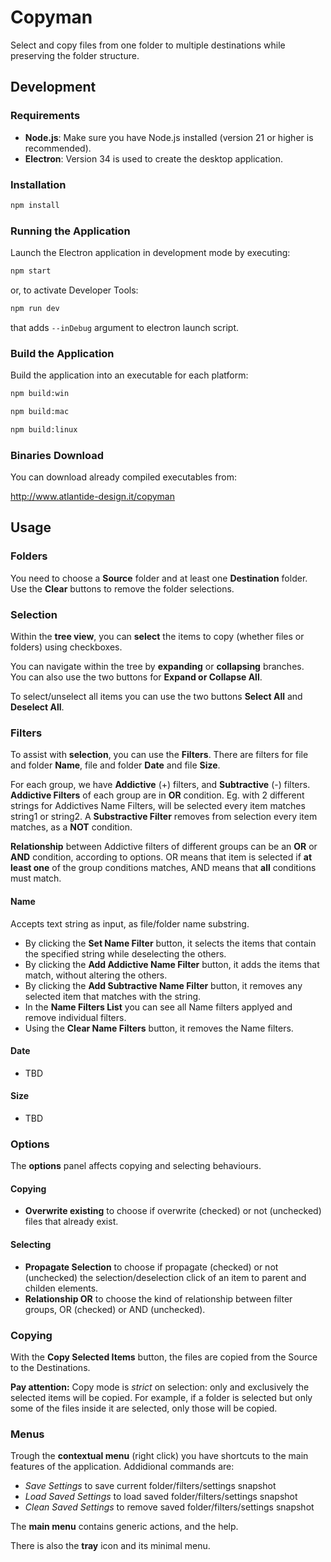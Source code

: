 # Copyman

Select and copy files from one folder to multiple destinations while preserving the folder structure.

## Development

### Requirements

- **Node.js**: Make sure you have Node.js installed (version 21 or higher is recommended).
- **Electron**: Version 34 is used to create the desktop application.

### Installation

```bash
npm install
```

### Running the Application

Launch the Electron application in development mode by executing:

```bash
npm start
```

or, to activate Developer Tools:
```bash
npm run dev
```
that adds `--inDebug` argument to electron launch script.

### Build the Application

Build the application into an executable for each platform:

```bash
npm build:win
```
```bash
npm build:mac
```
```bash
npm build:linux
```

### Binaries Download
You can download already compiled executables from:

http://www.atlantide-design.it/copyman

## Usage

### Folders
You need to choose a **Source** folder and at least one **Destination** folder.  
Use the **Clear** buttons to remove the folder selections.

### Selection
Within the **tree view**, you can **select** the items to copy (whether files or folders) using checkboxes.

You can navigate within the tree by **expanding** or **collapsing** branches.  
You can also use the two buttons for **Expand or Collapse All**.

To select/unselect all items you can use the two buttons **Select All** and **Deselect All**.

### Filters
To assist with **selection**, you can use the **Filters**.
There are filters for file and folder **Name**, file and folder **Date** and file **Size**.

For each group, we have **Addictive** (+) filters, and **Subtractive** (-) filters.
**Addictive Filters** of each group are in **OR** condition. Eg. with 2 different strings for Addictives Name Filters, will be selected every item matches string1 or string2.
A **Substractive Filter** removes from selection every item matches, as a **NOT** condition.

**Relationship** between Addictive filters of different groups can be an **OR** or **AND** condition, according to options.
OR means that item is selected if **at least one** of the group conditions matches, AND means that **all** conditions must match.

#### Name
Accepts text string as input, as file/folder name substring.
- By clicking the **Set Name Filter** button, it selects the items that contain the specified string while deselecting the others.
- By clicking the **Add Addictive Name Filter** button, it adds the items that match, without altering the others.
- By clicking the **Add Subtractive Name Filter** button, it removes any selected item that matches with the string.
- In the **Name Filters List** you can see all Name filters applyed and remove individual filters.
- Using the **Clear Name Filters** button, it removes the Name filters.  

#### Date
- TBD

#### Size
- TBD

### Options
The **options** panel affects copying and selecting behaviours.

#### Copying
- **Overwrite existing** to choose if overwrite (checked) or not (unchecked) files that already exist.

#### Selecting
- **Propagate Selection** to choose if propagate (checked) or not (unchecked) the selection/deselection click of an item to parent and childen elements.
- **Relationship OR** to choose the kind of relationship between filter groups, OR (checked) or AND (unchecked).

### Copying
With the **Copy Selected Items** button, the files are copied from the Source to the Destinations.

**Pay attention:** Copy mode is *strict* on selection: 
only and exclusively the selected items will be copied. 
For example, if a folder is selected but only some of the files inside it are selected, only those will be copied.

### Menus
Trough the **contextual menu** (right click) you have shortcuts to the main features of the application.
Addidional commands are:
- *Save Settings* to save current folder/filters/settings snapshot
- *Load Saved Settings* to load saved folder/filters/settings snapshot
- *Clean Saved Settings* to remove saved folder/filters/settings snapshot

The **main menu** contains generic actions, and the help.

There is also the **tray** icon and its minimal menu.



